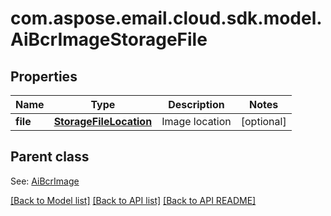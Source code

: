
# com.aspose.email.cloud.sdk.model.AiBcrImageStorageFile
## Properties
Name | Type | Description | Notes
------------ | ------------- | ------------- | -------------
**file** | [**StorageFileLocation**](StorageFileLocation.md) | Image location              |  [optional]


## Parent class

See: [AiBcrImage](AiBcrImage.md)

[[Back to Model list]](README.md#documentation-for-models) [[Back to API list]](README.md#documentation-for-api-endpoints) [[Back to API README]](README.md)

